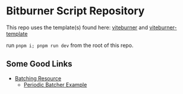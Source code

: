 # Bitburner Script Repository

This repo uses the template(s) found here: [viteburner](https://github.com/Tanimodori/viteburner) and [viteburner-template](https://github.com/Tanimodori/viteburner-template)

run `pnpm i; pnpm run dev` from the root of this repo.

## Some Good Links

- [Batching Resource](https://darktechnomancer.github.io/)
  - [Periodic Batcher Example](https://github.com/DarkTechnomancer/darktechnomancer.github.io/tree/main/Part%204:%20Periodic)
